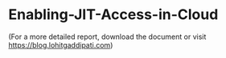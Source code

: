# Enabling-JIT-Access-in-Cloud

(For a more detailed report, download the document or visit https://blog.lohitgaddipati.com)
